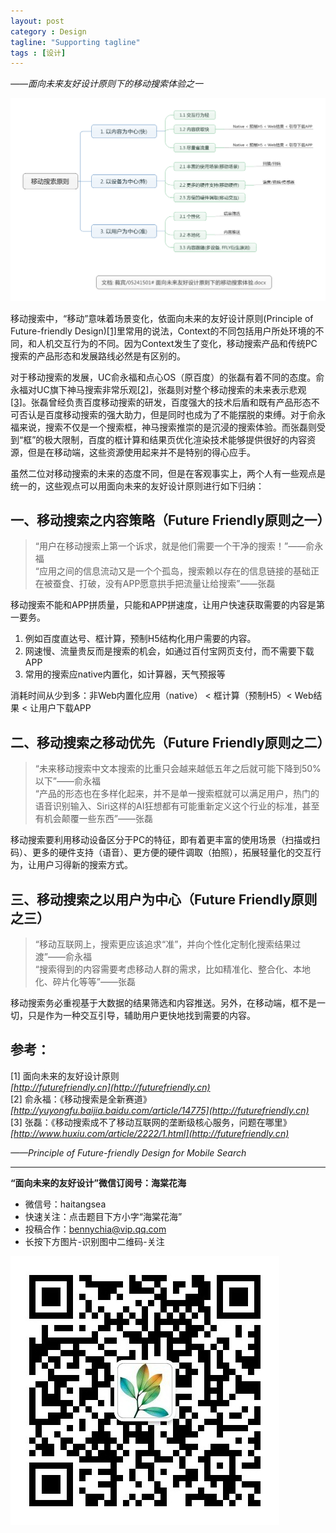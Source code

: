 ```yaml
---
layout: post
category : Design
tagline: "Supporting tagline"
tags : [设计]
---
```






*——面向未来友好设计原则下的移动搜索体验之一*

![Alt text](/images/150602.png)

移动搜索中，“移动”意味着场景变化，依面向未来的友好设计原则(Principle of Future-friendly Design)[[1]](http://www.futurefriendly.cn)里常用的说法，Context的不同包括用户所处环境的不同，和人机交互行为的不同。因为Context发生了变化，移动搜索产品和传统PC搜索的产品形态和发展路线必然是有区别的。

对于移动搜索的发展，UC俞永福和点心OS（原百度）的张磊有着不同的态度。俞永福对UC旗下神马搜索非常乐观[[2]](http://yuyongfu.baijia.baidu.com/article/14775)，张磊则对整个移动搜索的未来表示悲观[[3]](http://www.huxiu.com/article/2222/1.html)。张磊曾经负责百度移动搜索的研发，百度强大的技术后盾和既有产品形态不可否认是百度移动搜索的强大助力，但是同时也成为了不能摆脱的束缚。对于俞永福来说，搜索不仅是一个搜索框，神马搜索推崇的是沉浸的搜索体验。而张磊则受到“框”的极大限制，百度的框计算和结果页优化渲染技术能够提供很好的内容资源，但是在移动端，这些资源使用起来并不是特别的得心应手。

虽然二位对移动搜索的未来的态度不同，但是在客观事实上，两个人有一些观点是统一的，这些观点可以用面向未来的友好设计原则进行如下归纳：

## 一、移动搜索之内容策略（Future Friendly原则之一）

>“用户在移动搜索上第一个诉求，就是他们需要一个干净的搜索！”——俞永福  
>“应用之间的信息流动又是一个个孤岛，搜索赖以存在的信息链接的基础正在被蚕食、打破，没有APP愿意拱手把流量让给搜索”——张磊

移动搜索不能和APP拼质量，只能和APP拼速度，让用户快速获取需要的内容是第一要务。

1. 例如百度直达号、框计算，预制H5结构化用户需要的内容。  
2. 网速慢、流量贵反而是搜索的机会，如通过百付宝网页支付，而不需要下载APP  
3. 常用的搜索应native内置化，如计算器，天气预报等

消耗时间从少到多：非Web内置化应用（native） < 框计算（预制H5）< Web结果 < 让用户下载APP

## 二、移动搜索之移动优先（Future Friendly原则之二）

>“未来移动搜索中文本搜索的比重只会越来越低五年之后就可能下降到50%以下”——俞永福  
>“产品的形态也在多样化起来，并不是单一搜索框就可以满足用户，热门的语音识别输入、Siri这样的AI狂想都有可能重新定义这个行业的标准，甚至有机会颠覆一些东西”——张磊

移动搜索要利用移动设备区分于PC的特征，即有着更丰富的使用场景（扫描或扫码）、更多的硬件支持（语音）、更方便的硬件调取（拍照），拓展轻量化的交互行为，让用户习得新的搜索方式。

## 三、移动搜索之以用户为中心（Future Friendly原则之三）

>“移动互联网上，搜索更应该追求“准”，并向个性化定制化搜索结果过渡”——俞永福  
>“搜索得到的内容需要考虑移动人群的需求，比如精准化、整合化、本地化、碎片化等等”——张磊

移动搜索务必重视基于大数据的结果筛选和内容推送。另外，在移动端，框不是一切，只是作为一种交互引导，辅助用户更快地找到需要的内容。

## 参考：

[1] 面向未来的友好设计原则  
*[http://futurefriendly.cn](http://futurefriendly.cn)*  
[2] 俞永福：《移动搜索是全新赛道》  
*[http://yuyongfu.baijia.baidu.com/article/14775](http://futurefriendly.cn)*  
[3] 张磊：《移动搜索成不了移动互联网的垄断级核心服务，问题在哪里》  
*[http://www.huxiu.com/article/2222/1.html](http://futurefriendly.cn)*  

*——Principle of Future-friendly Design for Mobile Search*

----------

**“面向未来的友好设计”微信订阅号：海棠花海**

- 微信号：haitangsea  
- 快速关注：点击题目下方小字“海棠花海”  
- 投稿合作：bennychia@vip.qq.com  
- 长按下方图片-识别图中二维码-关注

![Alt text](/images/wechat.jpg)
